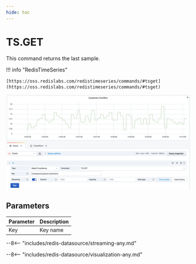 ```yaml
---
hide: toc
---
```


# TS.GET

This command returns the last sample.

!!! info "RedisTimeSeries"

    [https://oss.redislabs.com/redistimeseries/commands/#tsget](https://oss.redislabs.com/redistimeseries/commands/#tsget)

![TS.GET](../../images/redis-datasource/commands/ts-get.png)

## Parameters

| Parameter | Description |
| --------- | ----------- |
| Key       | Key name    |

--8<-- "includes/redis-datasource/streaming-any.md"

--8<-- "includes/redis-datasource/visualization-any.md"
